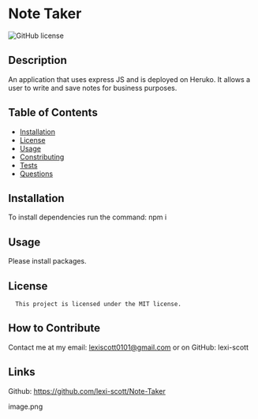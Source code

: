 
  # Note Taker
  ![GitHub license](https://img.shields.io/badge/license-MIT-red.svg)

  ## Description
  
  An application that uses express JS and is deployed on Heruko. It allows a user to write and save notes for business purposes. 

  ## Table of Contents
  * [Installation](#installation)
  * [License](#license)
  * [Usage](#usage)
  * [Constributing](#constributing)
  * [Tests](#tests)
  * [Questions](#questions)

  ## Installation
  To install dependencies run the command:
   npm i

   ## Usage

   Please install packages. 
   

   ## License
      This project is licensed under the MIT license.

   ## How to Contribute

   Contact me at my email: lexiscott0101@gmail.com or on GitHub: lexi-scott

   ## Links 

   Github: https://github.com/lexi-scott/Note-Taker

   image.png 
